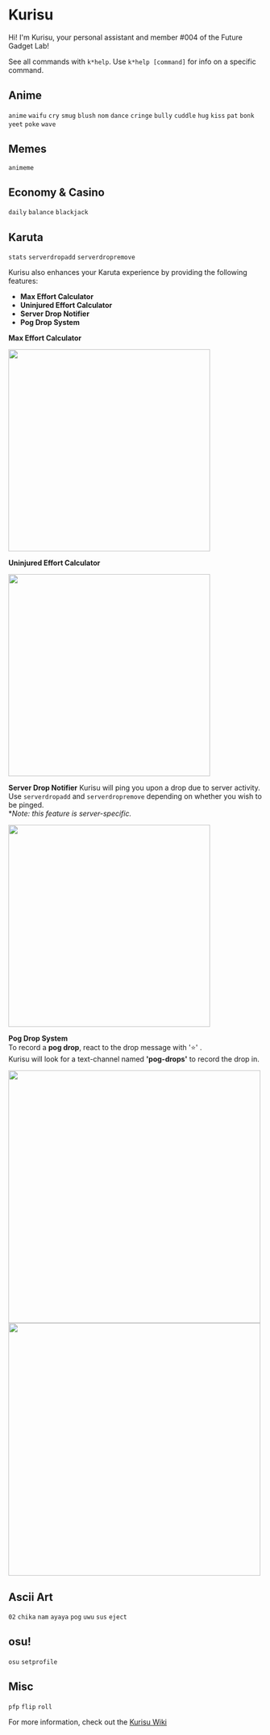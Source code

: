 # Kurisu

Hi! I'm Kurisu, your personal assistant and member #004 of the Future Gadget Lab! 

See all commands with `k*help`.
Use `k*help [command]` for info on a specific command.

## Anime

`anime` `waifu` `cry` `smug` `blush` `nom` `dance` `cringe` `bully` `cuddle` `hug` `kiss` `pat` `bonk` `yeet` `poke` `wave`  

## Memes

`animeme`

## Economy & Casino

`daily` `balance` `blackjack`

## Karuta
`stats` `serverdropadd` `serverdropremove`

Kurisu also enhances your Karuta experience by providing the following features:
* **Max Effort Calculator**
* **Uninjured Effort Calculator**
* **Server Drop Notifier**
* **Pog Drop System**

**Max Effort Calculator**

<img src="https://imgur.com/ixB0034.png" width="400px"/>

**Uninjured Effort Calculator**

<img src="https://imgur.com/OteEgX8.png" width="400px"/>

**Server Drop Notifier**
Kurisu will ping you upon a drop due to server activity. \
Use `serverdropadd` and `serverdropremove` depending on whether you wish to be pinged. \
**Note: this feature is server-specific.*

<img src="https://imgur.com/NIOx9LV.png" width="400px"/>

**Pog Drop System** \
To record a **pog drop**, react to the drop message with '⭐' . \
Kurisu will look for a text-channel named **'pog-drops'** to record the drop in.

<img src="https://imgur.com/Y4PoVyz.png" width="500px"/>
<img src="https://imgur.com/ooLoqgn.png" width="500px"/>

## Ascii Art

`02` `chika` `nam` `ayaya` `pog` `uwu` `sus` `eject` 

## osu!

`osu` `setprofile`

## Misc

`pfp` `flip` `roll`

For more information, check out the [Kurisu Wiki](https://github.com/eyang2020/Kurisu/wiki)
